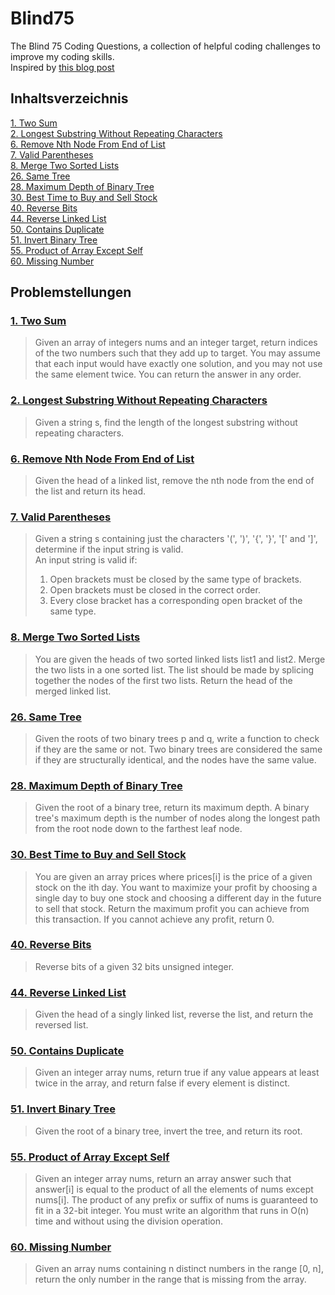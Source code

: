 # Blind75
The Blind 75 Coding Questions, a collection of helpful coding challenges to improve my coding skills.<br>
Inspired by [this blog post](https://www.teamblind.com/post/New-Year-Gift---Curated-List-of-Top-100-LeetCode-Questions-to-Save-Your-Time-OaM1orEU)

## Inhaltsverzeichnis <br>
[1. Two Sum](#1-two-sum) <br>
[2. Longest Substring Without Repeating Characters](#2-longest-substring-without-repeating-characters) <br>
[6. Remove Nth Node From End of List](#6-remove-nth-node-from-end-of-list)<br>
[7. Valid Parentheses](#7-valid-parentheses)<br>
[8. Merge Two Sorted Lists](#8-merge-two-sorted-lists)<br>
[26. Same Tree](#26-same-tree)<br>
[28. Maximum Depth of Binary Tree](#28-maximum-depth-of-binary-tree)<br>
[30. Best Time to Buy and Sell Stock](#30-best-time-to-buy-and-sell-stock)<br>
[40. Reverse Bits](#40-reverse-bits)<br>
[44. Reverse Linked List](#40-reverse-linked-list)<br>
[50. Contains Duplicate](#50-contains-duplicate)<br>
[51. Invert Binary Tree](#51-invert-binary-tree)<br>
[55. Product of Array Except Self](#55-product-of-array-except-self)<br>
[60. Missing Number](#60-missing-number)<br>

## Problemstellungen<br>
### [1. Two Sum](https://github.com/Luisgutw/Blind75/blob/main/Code/TwoSum.java)
>Given an array of integers nums and an integer target, return indices of the two numbers such that they add up to target.
You may assume that each input would have exactly one solution, and you may not use the same element twice.
You can return the answer in any order.

### [2. Longest Substring Without Repeating Characters](https://github.com/Luisgutw/Blind75/blob/main/Code/LongestSubstring.java)
>Given a string s, find the length of the longest substring without repeating characters.

### [6. Remove Nth Node From End of List](https://github.com/Luisgutw/Blind75/blob/main/Code/RemoveNthNode.java)
>Given the head of a linked list, remove the nth node from the end of the list and return its head.

### [7. Valid Parentheses](https://github.com/Luisgutw/Blind75/blob/main/Code/ValidParantheses.java)
>Given a string s containing just the characters '(', ')', '{', '}', '[' and ']', determine if the input string is valid.<br>
>An input string is valid if:<br>
>1. Open brackets must be closed by the same type of brackets.<br>
>2. Open brackets must be closed in the correct order.<br>
>3. Every close bracket has a corresponding open bracket of the same type.

### [8. Merge Two Sorted Lists](https://github.com/Luisgutw/Blind75/blob/main/Code/MergeTwoLists.java)
>You are given the heads of two sorted linked lists list1 and list2.
Merge the two lists in a one sorted list. The list should be made by splicing together the nodes of the first two lists.
Return the head of the merged linked list.

### [26. Same Tree](https://github.com/Luisgutw/Blind75/blob/main/Code/SameTree.java)
>Given the roots of two binary trees p and q, write a function to check if they are the same or not.
Two binary trees are considered the same if they are structurally identical, and the nodes have the same value.

### [28. Maximum Depth of Binary Tree](https://github.com/Luisgutw/Blind75/blob/main/Code/MaximumDepthOfBinaryTree.java)
>Given the root of a binary tree, return its maximum depth.
A binary tree's maximum depth is the number of nodes along the longest path from the root node down to the farthest leaf node.

### [30. Best Time to Buy and Sell Stock](https://github.com/Luisgutw/Blind75/blob/main/Code/BuySellStock.java)
>You are given an array prices where prices[i] is the price of a given stock on the ith day.
You want to maximize your profit by choosing a single day to buy one stock and choosing a different day in the future to sell that stock.
Return the maximum profit you can achieve from this transaction. If you cannot achieve any profit, return 0.

### [40. Reverse Bits](https://github.com/Luisgutw/Blind75/blob/main/Code/ReverseBits.java)
>Reverse bits of a given 32 bits unsigned integer.

### [44. Reverse Linked List](https://github.com/Luisgutw/Blind75/blob/main/Code/ReverseLinkedList.java)
>Given the head of a singly linked list, reverse the list, and return the reversed list.

### [50. Contains Duplicate](https://github.com/Luisgutw/Blind75/blob/main/Code/ContainsDuplicate.java)
>Given an integer array nums, return true if any value appears at least twice in the array, and return false if every element is distinct.

### [51. Invert Binary Tree](https://github.com/Luisgutw/Blind75/blob/main/Code/InvertBinaryTree.java)
>Given the root of a binary tree, invert the tree, and return its root.

### [55. Product of Array Except Self](https://github.com/Luisgutw/Blind75/blob/main/Code/ProductArrayExceptSelf.java)
>Given an integer array nums, return an array answer such that answer[i] is equal to the product of all the elements of nums except nums[i].
The product of any prefix or suffix of nums is guaranteed to fit in a 32-bit integer.
You must write an algorithm that runs in O(n) time and without using the division operation.

### [60. Missing Number](https://github.com/Luisgutw/Blind75/blob/main/Code/MissingNumber.java)
>Given an array nums containing n distinct numbers in the range [0, n], return the only number in the range that is missing from the array.
